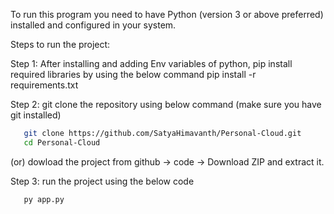 To run this program you need to have Python (version 3 or above preferred) installed and configured in your system.

Steps to run the project:

Step 1: After installing and adding Env variables of python, pip install required libraries by using the below command 
pip install -r requirements.txt

Step 2: git clone the repository using below command (make sure you have git installed)
```bash
   git clone https://github.com/SatyaHimavanth/Personal-Cloud.git
   cd Personal-Cloud
```
(or)
dowload the project from github -> code -> Download ZIP and extract it.

Step 3: run the project using the below code 
```bash
   py app.py
```
